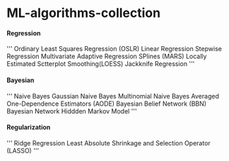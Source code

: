 # ML-algorithms-collection


#### Regression

'''
Ordinary Least Squares Regression (OSLR)
Linear Regression
Stepwise Regression
Multivariate Adaptive Regression SPlines (MARS)
Locally Estimated Sctterplot Smoothing(LOESS)
Jackknife Regression
'''

#### Bayesian

'''
Naive Bayes
Gaussian Naive Bayes
Multinomial Naive Bayes
Averaged One-Dependence Estimators (AODE)
Bayesian Belief Network (BBN)
Bayesian Network
Hiddden Markov Model
'''

#### Regularization

'''
Ridge Regression
Least Absolute Shrinkage and Selection Operator (LASSO)
'''